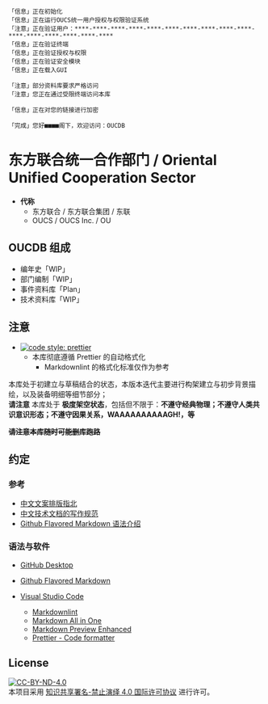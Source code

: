```text
「信息」正在初始化
「信息」正在运行OUCS统一用户授权与权限验证系统
「注意」正在验证用户：****-****-****-****-****-****-****-****-****-****-****-****-****-****-****-****
「信息」正在验证终端
「信息」正在验证授权与权限
「信息」正在验证安全模块
「信息」正在载入GUI

「注意」部分资料库要求严格访问
「注意」您正在通过受限终端访问本库

「信息」正在对您的链接进行加密

「完成」您好■■■■阁下，欢迎访问：OUCDB
```

# 东方联合统一合作部门 / Oriental Unified Cooperation Sector

- **代称**
  - 东方联合 / 东方联合集团 / 东联
  - OUCS / OUCS Inc. / OU

## OUCDB 组成

- 编年史「WIP」
- 部门编制「WIP」
- 事件资料库「Plan」
- 技术资料库「WIP」

## 注意

- [![code style: prettier](https://img.shields.io/badge/code_style-prettier-ff69b4.svg?style=flat-square)](https://github.com/prettier/prettier)
  - 本库彻底遵循 Prettier 的自动格式化
    - Markdownlint 的格式化标准仅作为参考

本库处于初建立与草稿结合的状态，本版本迭代主要进行构架建立与初步背景描绘，以及装备明细等细节部分；  
 **请注意** 本库处于 **极度架空状态**，包括但不限于：**不遵守经典物理；不遵守人类共识意识形态；不遵守因果关系，WAAAAAAAAAAGH!，等**

**~~请注意本库随时可能删库跑路~~**

## 约定

### 参考

- [中文文案排版指北](https://github.com/sparanoid/chinese-copywriting-guidelines/blob/master/README.zh-CN.md)
- [中文技术文档的写作规范](https://github.com/ruanyf/document-style-guide)
- [Github Flavored Markdown 语法介绍](https://github.com/guodongxiaren/README "README 文件语法解读，即Github Flavored Markdown 语法介绍")

### 语法与软件

- [GitHub Desktop](https://desktop.github.com)
- [Github Flavored Markdown](https://github.github.com/gfm "Github Flavored Markdown 语法标准")

- [Visual Studio Code](https://code.visualstudio.com/)
  - [Markdownlint](https://marketplace.visualstudio.com/items?itemName=DavidAnson.vscode-markdownlint "VS Code扩展 用于写作时的参考格式化")
  - [Markdown All in One](https://marketplace.visualstudio.com/items?itemName=yzhang.markdown-all-in-one "VS Code扩展 用于在VS Code中实时渲染Markdown")
  - [Markdown Preview Enhanced](https://marketplace.visualstudio.com/items?itemName=shd101wyy.markdown-preview-enhanced "VS Code扩展 Markdown效率化工具")
  - [Prettier - Code formatter](https://marketplace.visualstudio.com/items?itemName=esbenp.prettier-vscode "VS Code扩展 用于自动格式化")

## License

[![CC-BY-ND-4.0](https://mirrors.creativecommons.org/presskit/buttons/88x31/svg/by-nd.svg)](https://creativecommons.org/licenses/by-nd/4.0/legalcode)  
本项目采用 [知识共享署名-禁止演绎 4.0 国际许可协议](https://creativecommons.org/licenses/by-nd/4.0/legalcode "CC-BY-ND-4.0") 进行许可。
